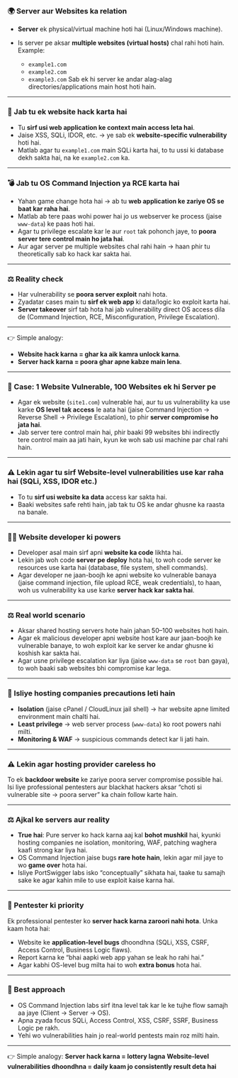 ### 🌍 Server aur Websites ka relation

* **Server** ek physical/virtual machine hoti hai (Linux/Windows machine).
* Is server pe aksar **multiple websites (virtual hosts)** chal rahi hoti hain.
  Example:

  * `example1.com`
  * `example2.com`
  * `example3.com`
    Sab ek hi server ke andar alag-alag directories/applications main host hoti hain.

---

### 🔑 Jab tu ek website hack karta hai

* Tu **sirf usi web application ke context main access leta hai**.
* Jaise XSS, SQLi, IDOR, etc. → ye sab ek **website-specific vulnerability** hoti hai.
* Matlab agar tu `example1.com` main SQLi karta hai, to tu ussi ki database dekh sakta hai, na ke `example2.com` ka.

---

### 💣 Jab tu OS Command Injection ya RCE karta hai

* Yahan game change hota hai → ab tu **web application ke zariye OS se baat kar raha hai**.
* Matlab ab tere paas wohi power hai jo us webserver ke process (jaise `www-data`) ke paas hoti hai.
* Agar tu privilege escalate kar le aur `root` tak pohonch jaye, to **poora server tere control main ho jata hai**.
* Aur agar server pe multiple websites chal rahi hain → haan phir tu theoretically sab ko hack kar sakta hai.

---

### ⚖️ Reality check

* Har vulnerability se **poora server exploit** nahi hota.
* Zyadatar cases main tu **sirf ek web app** ki data/logic ko exploit karta hai.
* **Server takeover** sirf tab hota hai jab vulnerability direct OS access dila de (Command Injection, RCE, Misconfiguration, Privilege Escalation).

---

👉 Simple analogy:

* **Website hack karna = ghar ka aik kamra unlock karna**.
* **Server hack karna = poora ghar apne kabze main lena**.

---

### 🔎 Case: 1 Website Vulnerable, 100 Websites ek hi Server pe

* Agar ek website (`site1.com`) vulnerable hai, aur tu us vulnerability ka use karke **OS level tak access** le aata hai (jaise Command Injection → Reverse Shell → Privilege Escalation),
  to phir **server compromise ho jata hai**.
* Jab server tere control main hai, phir baaki 99 websites bhi indirectly tere control main aa jati hain, kyun ke woh sab usi machine par chal rahi hain.

---

### ⚠️ Lekin agar tu sirf Website-level vulnerabilities use kar raha hai (SQLi, XSS, IDOR etc.)

* To tu **sirf usi website ka data** access kar sakta hai.
* Baaki websites safe rehti hain, jab tak tu OS ke andar ghusne ka raasta na banale.

---

### 🧑‍💻 Website developer ki powers

* Developer asal main sirf apni **website ka code** likhta hai.
* Lekin jab woh code **server pe deploy** hota hai, to woh code server ke resources use karta hai (database, file system, shell commands).
* Agar developer ne jaan-boojh ke apni website ko vulnerable banaya (jaise command injection, file upload RCE, weak credentials),
  to haan, woh us vulnerability ka use karke **server hack kar sakta hai**.

---

### ⚖️ Real world scenario

* Aksar shared hosting servers hote hain jahan 50–100 websites hoti hain.
* Agar ek malicious developer apni website host kare aur jaan-boojh ke vulnerable banaye,
  to woh exploit kar ke server ke andar ghusne ki koshish kar sakta hai.
* Agar usne privilege escalation kar liya (jaise `www-data` se `root` ban gaya),
  to woh baaki sab websites bhi compromise kar lega.

---

### 🔐 Isliye hosting companies precautions leti hain

* **Isolation** (jaise cPanel / CloudLinux jail shell) → har website apne limited environment main chalti hai.
* **Least privilege** → web server process (`www-data`) ko root powers nahi milti.
* **Monitoring & WAF** → suspicious commands detect kar li jati hain.

---

### ⚠️ Lekin agar hosting provider careless ho

To ek **backdoor website** ke zariye poora server compromise possible hai.
Isi liye professional pentesters aur blackhat hackers aksar “choti si vulnerable site → poora server” ka chain follow karte hain.

---

### ⚖️ Ajkal ke servers aur reality

* **True hai**: Pure server ko hack karna aaj kal **bohot mushkil** hai, kyunki hosting companies ne isolation, monitoring, WAF, patching waghera kaafi strong kar liya hai.
* OS Command Injection jaise bugs **rare hote hain**, lekin agar mil jaye to wo **game over** hota hai.
* Isliye PortSwigger labs isko “conceptually” sikhata hai, taake tu samajh sake ke agar kahin mile to use exploit kaise karna hai.

---

### 🧠 Pentester ki priority

Ek professional pentester ko **server hack karna zaroori nahi hota**.
Unka kaam hota hai:

* Website ke **application-level bugs** dhoondhna (SQLi, XSS, CSRF, Access Control, Business Logic flaws).
* Report karna ke “bhai aapki web app yahan se leak ho rahi hai.”
* Agar kabhi OS-level bug milta hai to woh **extra bonus** hota hai.

---

### 🔑 Best approach

* OS Command Injection labs sirf itna level tak kar le ke tujhe flow samajh aa jaye (Client → Server → OS).
* Apna zyada focus SQLi, Access Control, XSS, CSRF, SSRF, Business Logic pe rakh.
* Yehi wo vulnerabilities hain jo real-world pentests main roz milti hain.

---

👉 Simple analogy:
**Server hack karna = lottery lagna**
**Website-level vulnerabilities dhoondhna = daily kaam jo consistently result deta hai**

